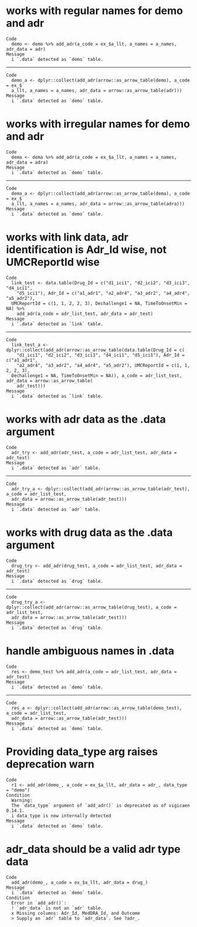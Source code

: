# works with regular names for demo and adr

    Code
      demo <- demo %>% add_adr(a_code = ex_$a_llt, a_names = a_names, adr_data = adr)
    Message
      i `.data` detected as `demo` table.

---

    Code
      demo_a <- dplyr::collect(add_adr(arrow::as_arrow_table(demo), a_code = ex_$
      a_llt, a_names = a_names, adr_data = arrow::as_arrow_table(adr)))
    Message
      i `.data` detected as `demo` table.

# works with irregular names for demo and adr

    Code
      dema <- dema %>% add_adr(a_code = ex_$a_llt, a_names = a_names, adr_data = adra)
    Message
      i `.data` detected as `demo` table.

---

    Code
      dema_a <- dplyr::collect(add_adr(arrow::as_arrow_table(dema), a_code = ex_$
      a_llt, a_names = a_names, adr_data = arrow::as_arrow_table(adra)))
    Message
      i `.data` detected as `demo` table.

# works with link data, adr identification is Adr_Id wise, not UMCReportId wise

    Code
      link_test <- data.table(Drug_Id = c("d1_ici1", "d2_ici2", "d3_ici3", "d4_ici1",
        "d5_ici1"), Adr_Id = c("a1_adr1", "a2_adr4", "a3_adr2", "a4_adr4", "a5_adr2"),
      UMCReportId = c(1, 1, 2, 2, 3), Dechallenge1 = NA, TimeToOnsetMin = NA) %>%
        add_adr(a_code = adr_list_test, adr_data = adr_test)
    Message
      i `.data` detected as `link` table.

---

    Code
      link_test_a <- dplyr::collect(add_adr(arrow::as_arrow_table(data.table(Drug_Id = c(
        "d1_ici1", "d2_ici2", "d3_ici3", "d4_ici1", "d5_ici1"), Adr_Id = c("a1_adr1",
        "a2_adr4", "a3_adr2", "a4_adr4", "a5_adr2"), UMCReportId = c(1, 1, 2, 2, 3),
      Dechallenge1 = NA, TimeToOnsetMin = NA)), a_code = adr_list_test, adr_data = arrow::as_arrow_table(
        adr_test)))
    Message
      i `.data` detected as `link` table.

# works with adr data as the .data argument

    Code
      adr_try <- add_adr(adr_test, a_code = adr_list_test, adr_data = adr_test)
    Message
      i `.data` detected as `adr` table.

---

    Code
      adr_try_a <- dplyr::collect(add_adr(arrow::as_arrow_table(adr_test), a_code = adr_list_test,
      adr_data = arrow::as_arrow_table(adr_test)))
    Message
      i `.data` detected as `adr` table.

# works with drug data as the .data argument

    Code
      drug_try <- add_adr(drug_test, a_code = adr_list_test, adr_data = adr_test)
    Message
      i `.data` detected as `drug` table.

---

    Code
      drug_try_a <- dplyr::collect(add_adr(arrow::as_arrow_table(drug_test), a_code = adr_list_test,
      adr_data = arrow::as_arrow_table(adr_test)))
    Message
      i `.data` detected as `drug` table.

# handle ambiguous names in .data

    Code
      res <- demo_test %>% add_adr(a_code = adr_list_test, adr_data = adr_test)
    Message
      i `.data` detected as `demo` table.

---

    Code
      res_a <- dplyr::collect(add_adr(arrow::as_arrow_table(demo_test), a_code = adr_list_test,
      adr_data = arrow::as_arrow_table(adr_test)))
    Message
      i `.data` detected as `demo` table.

# Providing data_type arg raises deprecation warn

    Code
      r1 <- add_adr(demo_, a_code = ex_$a_llt, adr_data = adr_, data_type = "demo")
    Condition
      Warning:
      The `data_type` argument of `add_adr()` is deprecated as of vigicaen 0.14.1.
      i data_type is now internally detected
    Message
      i `.data` detected as `demo` table.

# adr_data should be a valid adr type data

    Code
      add_adr(demo_, a_code = ex_$a_llt, adr_data = drug_)
    Message
      i `.data` detected as `demo` table.
    Condition
      Error in `add_adr()`:
      ! `adr_data` is not an `adr` table.
      x Missing columns: Adr_Id, MedDRA_Id, and Outcome
      > Supply an `adr` table to `adr_data`. See ?adr_.


